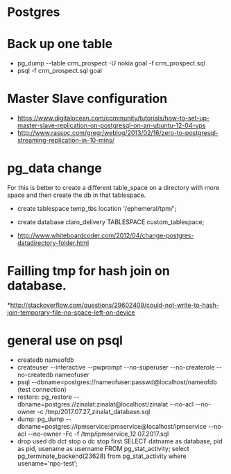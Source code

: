 # Postgres

# Back up one table

* pg_dump --table crm_prospect  -U nokia goal -f crm_prospect.sql
* psql -f crm_prospect.sql goal

# Master Slave configuration

* https://www.digitalocean.com/community/tutorials/how-to-set-up-master-slave-replication-on-postgresql-on-an-ubuntu-12-04-vps
* http://www.rassoc.com/gregr/weblog/2013/02/16/zero-to-postgresql-streaming-replication-in-10-mins/

# pg_data change

For this is better to create a different table_space on a directory with more space 
and then create the db in that tablespace. 
* create tablespace temp_tbs location '/ephemeral/tpm/';
*  create database claro_delivery TABLESPACE custom_tablespace;


* http://www.whiteboardcoder.com/2012/04/change-postgres-datadirectory-folder.html


# Failling tmp for hash join on database. 

*http://stackoverflow.com/questions/29602409/could-not-write-to-hash-join-temporary-file-no-space-left-on-device

# general use on psql 

* createdb nameofdb
* createuser --interactive --pwprompt --no-superuser --no-createrole --no-createdb nameofuser
* psql --dbname=postgres://nameofuser:passwd@localhost/nameofdb   (test connection)
* restore: pg_restore --dbname=postgres://zinalat:zinalat@localhost/zinalat  --no-acl --no-owner -c /tmp/2017.07.27_zinalat_database.sql
* dump: pg_dump --dbname=postgres://ipmservice:ipmservice@localhost/ipmservice --no-acl  --no-owner -Fc -f /tmp/ipmservice_12.07.2017.sql
* drop used db 
dct stop  o dc stop first
SELECT datname as database, pid as pid, usename as username FROM pg_stat_activity;
select pg_terminate_backend(23628) from pg_stat_activity where usename='npo-test';
